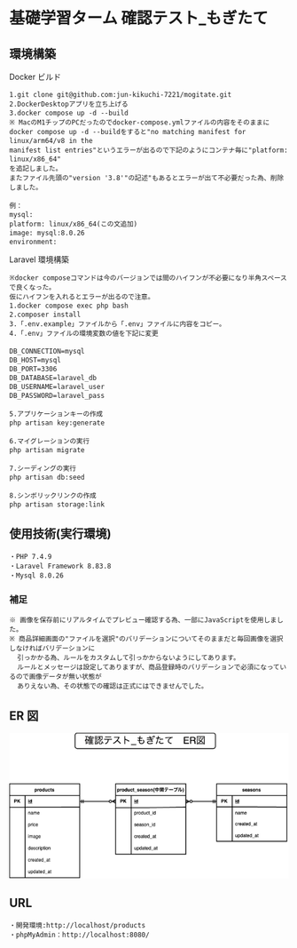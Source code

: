 # 基礎学習ターム 確認テスト\_もぎたて

## 環境構築

Docker ビルド

    1.git clone git@github.com:jun-kikuchi-7221/mogitate.git
    2.DockerDesktopアプリを立ち上げる
    3.docker compose up -d --build
    ※ MacのM1チップのPCだったのでdocker-compose.ymlファイルの内容をそのままに
    docker compose up -d --buildをすると"no matching manifest for linux/arm64/v8 in the 
    manifest list entries"というエラーが出るので下記のようにコンテナ毎に"platform: linux/x86_64"
    を追記しました。
    またファイル先頭の"version '3.8'"の記述"もあるとエラーが出て不必要だった為、削除しました。

    例：
    mysql:
    platform: linux/x86_64(この文追加)
    image: mysql:8.0.26
    environment:

Laravel 環境構築

    ※docker composeコマンドは今のバージョンでは間のハイフンが不必要になり半角スペースで良くなった。
    仮にハイフンを入れるとエラーが出るので注意。
    1.docker compose exec php bash
    2.composer install
    3.「.env.example」ファイルから「.env」ファイルに内容をコピー。
    4.「.env」ファイルの環境変数の値を下記に変更

    DB_CONNECTION=mysql
    DB_HOST=mysql
    DB_PORT=3306
    DB_DATABASE=laravel_db
    DB_USERNAME=laravel_user
    DB_PASSWORD=laravel_pass

    5.アプリケーションキーの作成
    php artisan key:generate

    6.マイグレーションの実行
    php artisan migrate
    
    7.シーディングの実行
    php artisan db:seed
    
    8.シンボリックリンクの作成
    php artisan storage:link

## 使用技術(実行環境)

    ・PHP 7.4.9
    ・Laravel Framework 8.83.8
    ・Mysql 8.0.26

### 補足
    ※ 画像を保存前にリアルタイムでプレビュー確認する為、一部にJavaScriptを使用しました。
    ※ 商品詳細画面の"ファイルを選択"のバリデーションについてそのままだと毎回画像を選択しなければバリデーションに
      引っかかる為、ルールをカスタムして引っかからないようにしてあります。
      ルールとメッセージは設定してありますが、商品登録時のバリデーションで必須になっているので画像データが無い状態が
      ありえない為、その状態での確認は正式にはできませんでした。

## ER 図
![ER図](./docs/images/mogitate.drawio.png)



## URL

    ・開発環境:http://localhost/products
    ・phpMyAdmin：http://localhost:8080/
